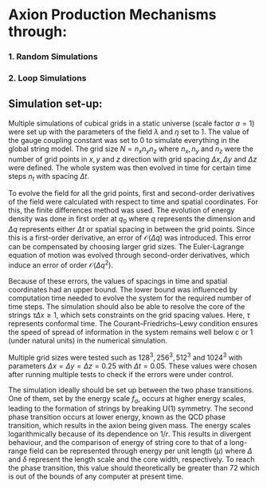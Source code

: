 # Axion Production Mechanisms through:
### 1. Random Simulations
### 2. Loop Simulations

## Simulation set-up:
Multiple simulations of cubical grids in a static universe (scale factor $a=1$) were set up with the parameters of the field $\lambda$ and $\eta$ set to 1. The value of the gauge coupling constant was set to 0 to simulate everything in the global string model. The grid size $N=n_x n_y n_z$ where $n_x, n_y$ and $n_z$ were the number of grid points in $x, y$ and $z$ direction with grid spacing $\Delta x, \Delta y$ and $\Delta z$ were defined. The whole system was then evolved in time for certain time steps $n_t$ with spacing $\Delta t$.

To evolve the field for all the grid points, first and second-order derivatives of the field were calculated with respect to time and spatial coordinates. For this, the finite differences method was used. The evolution of energy density was done in first order at $q_0$ 
where $q$ represents the dimension and $\Delta q$ represents either $\Delta t$ or spatial spacing in between the grid points. Since this is a first-order derivative, an error of $\mathcal{O}(\Delta q)$ was introduced. This error can be compensated by choosing larger grid sizes. The Euler-Lagrange equation of motion was evolved through second-order derivatives, which induce an error of order $\mathcal{O}(\Delta q^2)$.


Because of these errors, the values of spacings in time and spatial coordinates had an upper bound. The lower bound was influenced by computation time needed to evolve the system for the required number of time steps. The simulation should also be able to resolve the core of the strings $\tau \Delta x \geq 1$, which sets constraints on the grid spacing values. Here, $\tau$ represents conformal time. The Courant–Friedrichs–Lewy condition ensures the speed of spread of information in the system remains well below $c$ or 1 (under natural units) in the numerical simulation.

 Multiple grid sizes were tested such as $128^3, 256^3, 512^3$ and $1024^3$ with parameters $\Delta x = \Delta y = \Delta z = 0.25$ with $\Delta t = 0.05$. These values were chosen after running multiple tests to check if the errors were under control. 
 
 The simulation ideally should be set up between the two phase transitions. One of them, set by the energy scale $f_a$, occurs at higher energy scales, leading to the formation of strings by breaking U(1) symmetry. The second phase transition occurs at lower energy, known as the QCD phase transition, which results in the axion being given mass. The energy scales logarithmically because of its dependence on $1/r$. This results in divergent behaviour, and the comparison of energy of string core to that of a long-range field can be represented through energy per unit length ($\mu$) where $\Delta$ and $\delta$ represent the length scale and the core width, respectively. To reach the phase transition, this value should theoretically be greater than 72 which is out of the bounds of any computer at present time.
